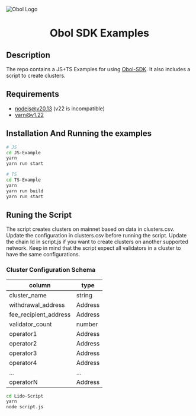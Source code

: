 ![Obol Logo](https://obol.tech/obolnetwork.png)

<h1 align="center">Obol SDK Examples</h1>

## Description

The repo contains a JS+TS Examples for using [Obol-SDK](https://www.npmjs.com/@obolnetwork/obol-sdk). It also includes a script to create clusters.

## Requirements

- nodejs@v20.13 (v22 is incompatible)
- yarn@v1.22

## Installation And Running the examples

```bash
# JS
cd JS-Example
yarn
yarn run start

# TS
cd TS-Example
yarn
yarn run build
yarn run start
```

## Runing the Script

The script creates clusters on mainnet based on data in clusters.csv. Update the configuration in clusters.csv before running the script. Update the chain Id in script.js if you want to create clusters on another supported network. Keep in mind that the script expect all validators in a cluster to have the same configurations.

### Cluster Configuration Schema

| column                | type    |
|-----------------------|---------|
| cluster_name          | string  |
| withdrawal_address    | Address |
| fee_recipient_address | Address |
| validator_count       | number  |
| operator1             | Address |
| operator2             | Address |
| operator3             | Address |
| operator4             | Address |
| ...                   | ...     |
| operatorN             | Address |

```bash
cd Lido-Script
yarn
node script.js
```
